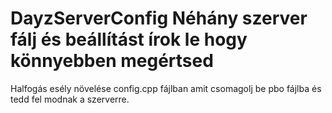 # DayzServerConfig  Néhány szerver fálj és beállítást írok le hogy  könnyebben megértsed 
 Halfogás esély növelése config.cpp fájlban amit csomagolj be pbo fájlba és tedd fel modnak a szerverre.
